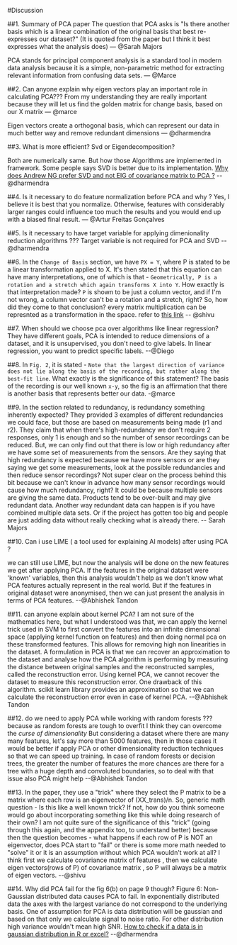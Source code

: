 #Discussion 

##1. Summary of PCA paper
The question that PCA asks is "Is there another basis which is a linear combination of the original basis that best re-expresses our dataset?" (It is quoted from the paper but I think it best expresses what the analysis does) — @Sarah Majors 

PCA stands for principal component analysis is a standard tool in modern data analysis because it is a simple, non-parametric method for extracting relevant information from confusing data sets. — @Marce

##2. Can anyone explain why eigen vectors play an important role in calculating PCA???
From my understanding they are really important because they will let us find the golden matrix for change basis, based on our X matrix — @marce

Eigen vectors create a orthogonal basis, which can represent our data in much better way and remove redundant dimensions — @dharmendra 

##3. What is more efficient? Svd or Eigendecomposition?

Both are numerically same. But how those Algorithms are implemented in framework. Some people says SVD is better due to its implementation. [Why does Andrew NG prefer SVD and not EIG of covariance matrix to PCA ?](https://stats.stackexchange.com/questions/314046/why-does-andrew-ng-prefer-to-use-svd-and-not-eig-of-covariance-matrix-to-do-pca) --@dharmendra

##4. Is it necessary to do feature normalization before PCA and why ?
Yes, I believe it is best that you normalize. Otherwise, features with considerably larger ranges could influence too much the results and you would end up with a biased final result. — @Artur Freitas Gonçalves

##5. Is it necessary to have target variable for applying dimenionality reduction algorithms ???
Target variable is not required for PCA and SVD -- @dharmendra

##6. In the `Change of Basis` section, we have `PX = Y`, where P is stated to be a linear transformation applied to X. It's then stated that this equation can have many interpretations, one of which is that - `Geometrically, P is a rotation and a stretch which again transforms X into Y`. How exactly is that interpretation made? `P` is shown to be just a column vector, and if I'm not wrong, a column vector can't be a rotation and a stretch, right? So, how did they come to that conclusion?
every matrix multiplication can be represnted as  a transformation in the space. refer to [this link](https://www.youtube.com/watch?v=kYB8IZa5AuE&list=PLZHQObOWTQDPD3MizzM2xVFitgF8hE_ab&index=3) -- @shivu

##7. When should we choose pca over algorithms like linear regression?
They have different goals, PCA is intended to reduce dimensions of a dataset, and it is unsupervised, you don't need to give labels.
In linear regression, you want to predict specific labels. --@Diego

##8. In `Fig. 2`, it is stated - `Note that the largest direction of variance does not lie along the basis of the recording, but rather along the best-fit line`. What exactly is the significance of this statement?
The basis of the recording is our well known `x-y`, so the fig is an affirmation that there is another basis that represents better our data. -@marce

##9. In the section related to redundancy, is redundancy something inherently expected? They provided 3 examples of different redundancies we could face, but those are based on measurements being made (r1 and r2). They claim that when there's high-redundancy we don't require 2 responses, only 1 is enough and so the number of sensor recordings can be reduced. But, we can only find out that there is low or high redundancy after we have some set of measurements from the sensors. Are they saying that high redundancy is expected because we have more sensors or are they saying we get some measurements, look at the possible redundancies and then reduce sensor recordings? Not super clear on the process behind this bit because we can't know in advance how many sensor recordings would cause how much redundancy, right?
It could be because multiple sensors are giving the same data.  Products tend to be over-built and may give redundant data.  Another way redundant data can happen is if you have combined multiple data sets.  Or if the project has gotten too big and people are just adding data without really checking what is already there. -- Sarah Majors 

##10. Can i use LIME ( a tool used for explaining AI models) after using PCA ?

we can still use LIME, but now the analysis will be done on the new features we get after applying PCA. If the features in the original dataset were 'known' variables, then this analysis wouldn't help as we don't know what PCA features actually represent in the real world. But if the features in original dataset were anonymised, then we can just present the analysis in terms of PCA features. --@Abhishek Tandon 

##11. can anyone explain about kernel PCA?
I am not sure of the mathematics here, but what I understood was that, we can apply the kernel trick used in SVM to first convert the features into an infinite dimensional space (applying kernel function on features) and then doing normal pca on these transformed features. This allows for removing high non linearities in the dataset.
A formulation in PCA is that we can recover an approximation to the dataset and analyse how the PCA algorithm is performing by measuring the distance between original samples and the reconstructed samples, called the reconstruction error. Using kernel PCA, we cannot recover the dataset to measure this reconstruction error. One drawback of this algorithm. scikit learn library provides an approximation so that we can calculate the reconstruction error even in case of kernel PCA. --@Abhishek Tandon 

##12. do we need to apply PCA while working with random forests ??? because as random forests are tough to overfit I think they can overcome the *curse of dimensionality*
But considering a dataset where there are many many features, let's say more than 5000 features, then in those cases it would be better if apply PCA or other dimensionality reduction techniques so that we can speed up training.
In case of random forests or decision trees, the greater the number of features the more chances are there for a tree with a huge depth and convoluted boundaries, so to deal with that issue also PCA might help --@Abhishek Tandon 

##13. In the paper, they use a "trick" where they select the P matrix to be a matrix where each row is an eigenvector of (XX_trans)/n. So, generic math question - Is this like a well known trick? If not, how do you think someone would go about incorporating something like this while doing research of their own? I am not quite sure of the significance of this "trick" (going through this again, and the appendix too, to understand better) because then the question becomes - what happens if each row of P is NOT an eigenvector, does PCA start to "fail" or there is some more math needed to "solve" it or it is an assumption without which PCA wouldn't work at all?
I think first we calculate covariance matrix of features , then we calculate eigen vectors(rows of P) of covariance matrix , so P will always be a matrix of eigen vectors. --@shivu

##14. Why did PCA fail for the fig 6(b) on page 9 though?
Figure 6: Non-Gaussian distributed data causes PCA to fail. In exponentially distributed data the axes with the largest variance do not correspond to the underlying basis.
One of assumption for PCA is data distribution will be gaussian and based on that only we calculate signal to noise ratio. For other distribution high variance wouldn't mean high SNR.
[How to check if a data is in gaussian distribution in R or excel?](https://datascience.stackexchange.com/questions/14997/how-to-check-if-a-data-is-in-gaussian-distribution-in-r-or-excel) --@dharmendra 